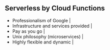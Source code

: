 ## Serverless by Cloud Functions

- Professionalism of Google |
- Infrastructure and services provided |
- Pay as you go |
- Unix philosophy (microservices) |
- Highly flexible and dynamic |
 